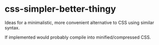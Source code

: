 # css-simpler-better-thingy
Ideas for a minimalistic, more convenient alternative to CSS using similar syntax.

If implemented would probably compile into minified/compressed CSS.
